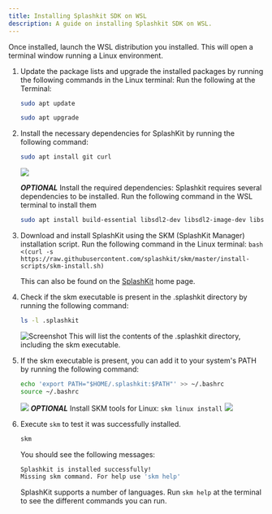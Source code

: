 ```yaml
---
title: Installing Splashkit SDK on WSL
description: A guide on installing Splashkit SDK on WSL.
---
```


Once installed, launch the WSL distribution you installed. This will open a terminal window running a Linux environment.

1. Update the package lists and upgrade the installed packages by running the following commands in the Linux terminal: Run the following at the Terminal:

    ```bash
    sudo apt update
    ```
    ```bash
    sudo apt upgrade
    ```
  

1. Install the necessary dependencies for SplashKit by running the following command:

    ```bash
    sudo apt install git curl
    ```
    ![](https://i.imgur.com/ZKXjGyV.png)

    ***OPTIONAL*** Install the required dependencies: Splashkit requires several dependencies to be installed. Run the following command in the WSL terminal to install them
    ```bash
    sudo apt install build-essential libsdl2-dev libsdl2-image-dev libsdl2-ttf-dev libsdl2-mixer-dev
    ```

    
1. Download and install SplashKit using the SKM (SplashKit Manager) installation script. Run the following command in the Linux terminal:
    `bash <(curl -s https://raw.githubusercontent.com/splashkit/skm/master/install-scripts/skm-install.sh)`

    This can also be found on the [SplashKit](http://www.splashkit.io) home page.
1. Check if the skm executable is present in the .splashkit directory by running the following command:
    ```bash
    ls -l .splashkit
    ```
    ![Screenshot](https://i.imgur.com/Rj6RtnH.png)
    This will list the contents of the .splashkit directory, including the skm executable.
1. If the skm executable is present, you can add it to your system's PATH by running the following command:
    ```bash
    echo 'export PATH="$HOME/.splashkit:$PATH"' >> ~/.bashrc
   source ~/.bashrc
   ```
   ![](https://i.imgur.com/s0XAzJw.png)
   ***OPTIONAL*** Install SKM tools for Linux:
   `skm linux install`
   ![](https://i.imgur.com/JtAFvq5.png)

1. Execute `skm` to test it was successfully installed.

    ```bash
    skm
    ```

    You should see the following messages:

    ```bash
    Splashkit is installed successfully!
    Missing skm command. For help use 'skm help'
    ```

    SplashKit supports a number of languages. Run `skm help` at the terminal to see the different commands you can run.

